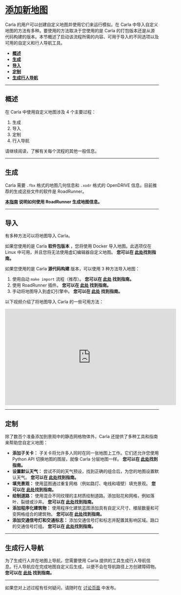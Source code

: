 # [添加新地图](https://carla.readthedocs.io/en/latest/tuto_M_custom_map_overview/)

Carla 的用户可以创建自定义地图并使用它们来运行模拟。在 Carla 中导入自定义地图的方法有多种。要使用的方法取决于您使用的是 Carla 的打包版本还是从源代码构建的版本。本节概述了启动该流程所需的内容、可用于导入的不同选项以及可用的自定义和行人导航工具。

- [__概述__](#overview)
- [__生成__](#generation)
- [__导入__](#importation)
- [__定制__](#customization)
- [__生成行人导航__](#generate-pedestrian-navigation)

---

## 概述 <span id="overview"></span>

在 Carla 中使用自定义地图涉及 4 个主要过程：

1. 生成
2. 导入
3. 定制
4. 行人导航

请继续阅读，了解有关每个流程的其他一般信息。

---

## 生成 <span id="generation"></span>

Carla 需要 `.fbx` 格式的地图几何信息和 `.xodr` 格式的 OpenDRIVE 信息。目前推荐的生成这些文件的软件是 RoadRunner。

__[本指南](tuto_M_generate_map.md) 说明如何使用 RoadRunner 生成地图信息。__

---

## 导入 <span id="importation"></span>

有多种方法可以将地图导入 Carla。 

如果您使用的是 Carla __软件包版本__ ，您将使用 Docker 导入地图。此选项仅在 Linux 中可用，并且您将无法使用虚幻编辑器自定义地图。 __您可以在 [此处](tuto_M_add_map_package.md)找到指南。__

如果您使用的是 Carla __源代码构建__ 版本，可以使用 3 种方法导入地图：

1. 使用自动 `make import` 流程（推荐）。  __您可以在 [此处](tuto_M_add_map_source.md) 找到指南。__
2. 使用 RoadRunner 插件。 __您可以在 [此处](tuto_M_add_map_alternative.md#roadrunner-plugin-import) 找到指南。__
3. 手动将地图导入到虚幻引擎中。 __您可以在 [此处](tuto_M_add_map_alternative.md#manual-import) 找到指南。__

以下视频介绍了将地图导入 Carla 的一些可用方法：

<iframe width="560" height="315" src="https://www.youtube.com/embed/mHiUUZ4xC9o" frameborder="0" allow="accelerometer; autoplay; clipboard-write; encrypted-media; gyroscope; picture-in-picture" allowfullscreen></iframe>

<br>

---

## 定制 <span id="customization"></span>

除了数百个准备添加到景观中的静态网格物体外，Carla 还提供了多种工具和指南来帮助您自定义地图：

- __添加子关卡：__ 子关卡将允许多人同时在同一张地图上工作。它们还允许您使用 Python API 切换地图的图层，就像 Carla 分层地图一样。 __您可以在 [此处](tuto_M_custom_layers.md)找到指南。__
- __设置默认天气：__ 尝试不同的天气预设，找到正确的组合后，为您的地图设置默认天气。 __您可以在 [此处](tuto_M_custom_weather_landscape.md#weather-customization)找到指南。__
- __填充景观：__ 使用蓝图通过重复网格（例如路灯、电线和墙壁）填充景观。 __您可以在 [此处](tuto_M_custom_weather_landscape.md#add-serial-meshes)找到指南。__
- __绘制道路：__ 使用混合不同纹理的主材质绘制道路。添加贴花和网格，例如落叶、裂缝或沙井。 __您可以在 [此处](tuto_M_custom_road_painter.md)找到指南。__
- __添加程序化建筑物：__ 使用程序化建筑蓝图添加具有自定义尺寸、楼层数量和可变网格组合的建筑物。 __您可以在 [此处](tuto_M_custom_buildings.md)找到指南。__
- __添加交通信号灯和交通标志：__ 添加交通信号灯和标志并配置其影响区域。路口的交通信号灯组。 __您可以在 [此处](tuto_M_custom_add_tl.md)找到指南。__

---

## 生成行人导航 <span id="generate-pedestrian-navigation"></span>

为了生成行人并在地图上导航，您需要使用 Carla 提供的工具生成行人导航信息。行人导航应在完成地图自定义后生成，以便不会在导航路径上方创建障碍物。 __您可以在 [此处](tuto_M_generate_pedestrian_navigation.md) 找到指南。__

---

如果您对上述过程有任何疑问，请随时在 [讨论页面](https://github.com/OpenHUTB/carla_doc/issues) 中发布。
